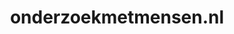 ---
layout: post
title:  "onderzoekmetmensen.nl"
internal_url:  "/dutchgov/onderzoekmetmensen.nl.html"
categories: dutchgov
---